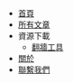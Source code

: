 <!-- docs/_sidebar.md -->

- [首頁](/docs/README.md)
- [所有文章](/docs/_side/blog.md)
- 資源下載
  - [翻牆工具](/docs/_side/vpn.md)
- [關於](/docs/_side/about.md)
- [聯繫我們](/docs/_side/contact.md)
